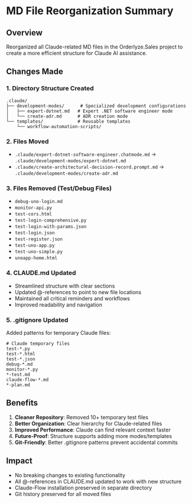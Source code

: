 # MD File Reorganization Summary

## Overview
Reorganized all Claude-related MD files in the Orderlyze.Sales project to create a more efficient structure for Claude AI assistance.

## Changes Made

### 1. Directory Structure Created
```
.claude/
├── development-modes/      # Specialized development configurations
│   ├── expert-dotnet.md   # Expert .NET software engineer mode
│   └── create-adr.md      # ADR creation mode
└── templates/             # Reusable templates
    └── workflow-automation-scripts/
```

### 2. Files Moved
- `.claude/expert-dotnet-software-engineer.chatmode.md` → `.claude/development-modes/expert-dotnet.md`
- `.claude/create-architectural-decision-record.prompt.md` → `.claude/development-modes/create-adr.md`

### 3. Files Removed (Test/Debug Files)
- `debug-uno-login.md`
- `monitor-api.py`
- `test-cors.html`
- `test-login-comprehensive.py`
- `test-login-with-params.json`
- `test-login.json`
- `test-register.json`
- `test-uno-app.py`
- `test-uno-simple.py`
- `unoapp-home.html`

### 4. CLAUDE.md Updated
- Streamlined structure with clear sections
- Updated @-references to point to new file locations
- Maintained all critical reminders and workflows
- Improved readability and navigation

### 5. .gitignore Updated
Added patterns for temporary Claude files:
```gitignore
# Claude temporary files
test-*.py
test-*.html
test-*.json
debug-*.md
monitor-*.py
*-test.md
claude-flow-*.md
*-plan.md
```

## Benefits
1. **Cleaner Repository**: Removed 10+ temporary test files
2. **Better Organization**: Clear hierarchy for Claude-related files
3. **Improved Performance**: Claude can find relevant context faster
4. **Future-Proof**: Structure supports adding more modes/templates
5. **Git-Friendly**: Better .gitignore patterns prevent accidental commits

## Impact
- No breaking changes to existing functionality
- All @-references in CLAUDE.md updated to work with new structure
- Claude-Flow installation preserved in separate directory
- Git history preserved for all moved files